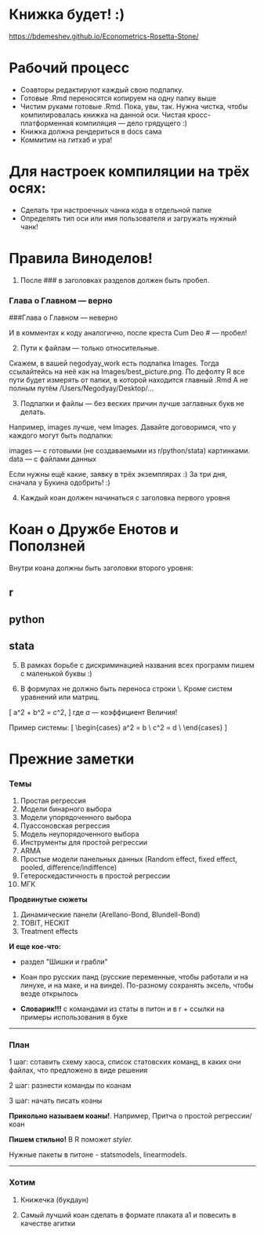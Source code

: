# Книжка будет! :)

https://bdemeshev.github.io/Econometrics-Rosetta-Stone/


# Рабочий процесс

* Соавторы редактируют каждый свою подпапку.
* Готовые .Rmd переносятся копируем на одну папку выше
* Чистим руками готовые .Rmd. Пока, увы, так. Нужна чистка, чтобы компилировалась книжка на данной оси.
Чистая кросс-платформенная компиляция — дело грядущего :)
* Книжка должна рендериться в docs сама
* Коммитим на гитхаб и ура!

# Для настроек компиляции на трёх осях:

* Сделать три настроечных чанка кода в отдельной папке
* Определять тип оси или имя пользователя и загружать нужный чанк!


# Правила Виноделов!

1. После ### в заголовках разделов должен быть пробел.

### Глава о Главном — верно
###Глава о Главном — неверно

И в комментах к коду аналогично, после креста Cum Deo # — пробел!

2. Пути к файлам — только относительные.

Скажем, в вашей negodyay_work есть подпапка Images.
Тогда ссылайтейсь на неё как на Images/best_picture.png. 
По дефолту R все пути будет измерять от папки, в которой находится главный .Rmd
А не полным путём /Users/Negodyay/Desktop/...

3. Подпапки и файлы — без веских причин лучше заглавных букв не делать. 

Например, images лучше, чем Images. 
Давайте договоримся, что у каждого могут быть подпапки:

images — с готовыми (не создаваемыми из r/python/stata) картинками.
data — с файлами данных

Если нужны ещё какие, заявку в трёх экземплярах :) За три дня, сначала у Букина одобрить! :)

4. Каждый коан должен начинаться с заголовка первого уровня

# Коан о Дружбе Енотов и Поползней

Внутри коана должны быть заголовки второго уровня:

## r
## python
## stata

5. В рамках борьбе с дискриминацией названия всех программ пишем с маленькой буквы :)

6. В формулах не должно быть переноса строки \\. Кроме систем уравнений или матриц.

\[
a^2 + b^2 = c^2,
\]
где $a$ — коэффициент Величия!

Пример системы:
\[
\begin{cases}
a^2 = b \\
c^2 = d \\
\end{cases}
\]






# Прежние заметки

### Темы
1. Простая регрессия
2. Модели бинарного выбора
3. Модели упорядоченного выбора
4. Пуассоновская регрессия
5. Модель неупорядоченного выбора
6. Инструменты для простой регрессии
7. ARMA
8. Простые модели панельных данных (Random effect, fixed effect, pooled, difference/indiffence)
9. Гетероскедастичность в простой регрессии
10. МГК

**Продвинутые сюжеты**

1. Динамические панели (Arellano-Bond, Blundell-Bond)
2. TOBIT, HECKIT
3. Treatment effects

**И еще кое-что:**

+ раздел "Шишки и грабли"

+ Коан про русских панд (русские переменные, чтобы работали и на линухе, и на маке, и на винде). По-разному сохранять эксель, чтобы везде открылось

+ **Словарик!!!** с командами из статы в питон и в r + ссылки на примеры использования в буке

___

### План

1 шаг: сотавить схему хаоса, список статовских команд, в каких они файлах, что предложено в виде решения

2 шаг: разнести команды по коанам

3 шаг: начать писать коаны

**Прикольно называем коаны!**. Например, Притча о простой регрессии/коан

**Пишем стильно!** В R поможет *styler.*


Нужные пакеты в питоне - statsmodels, linearmodels.


___

### Хотим

1. Книжечка (букдаун)

2. Самый лучший коан сделать в формате плаката a1 и повесить в качестве агитки


